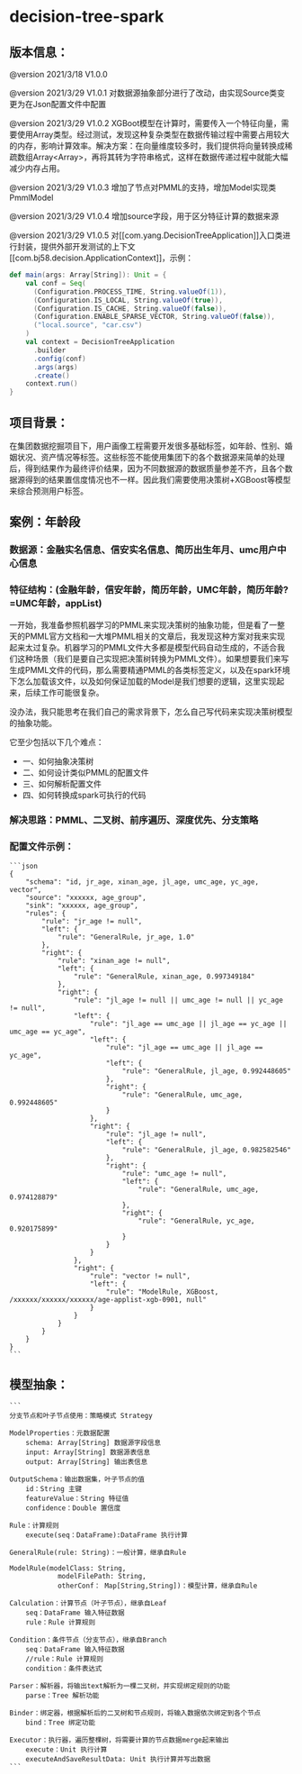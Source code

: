 # decision-tree-spark

## 版本信息：

@version 2021/3/18 V1.0.0

@version 2021/3/29 V1.0.1 对数据源抽象部分进行了改动，由实现Source类变更为在Json配置文件中配置

@version 2021/3/29 V1.0.2 XGBoot模型在计算时，需要传入一个特征向量，需要使用Array<Double>类型。经过测试，发现这种复杂类型在数据传输过程中需要占用较大的内存，影响计算效率。解决方案：在向量维度较多时，我们提供将向量转换成稀疏数组Array<Array<Double>>，再将其转为字符串格式，这样在数据传递过程中就能大幅减少内存占用。

@version 2021/3/29 V1.0.3 增加了节点对PMML的支持，增加Model实现类PmmlModel

@version 2021/3/29 V1.0.4 增加source字段，用于区分特征计算的数据来源

@version 2021/3/29 V1.0.5 对[[com.yang.DecisionTreeApplication]]入口类进行封装，提供外部开发测试的上下文[[com.bj58.decision.ApplicationContext]]，示例：

```scala
def main(args: Array[String]): Unit = {
    val conf = Seq(
      (Configuration.PROCESS_TIME, String.valueOf(1)),
      (Configuration.IS_LOCAL, String.valueOf(true)),
      (Configuration.IS_CACHE, String.valueOf(false)),
      (Configuration.ENABLE_SPARSE_VECTOR, String.valueOf(false)),
      ("local.source", "car.csv")
    )
    val context = DecisionTreeApplication
      .builder
      .config(conf)
      .args(args)
      .create()
    context.run()
}
```

## 项目背景：

在集团数据挖掘项目下，用户画像工程需要开发很多基础标签，如年龄、性别、婚姻状况、资产情况等标签。这些标签不能使用集团下的各个数据源来简单的处理后，得到结果作为最终评价结果，因为不同数据源的数据质量参差不齐，且各个数据源得到的结果置信度情况也不一样。因此我们需要使用决策树+XGBoost等模型来综合预测用户标签。

## 案例：年龄段

### 数据源：金融实名信息、信安实名信息、简历出生年月、umc用户中心信息

### 特征结构：(金融年龄，信安年龄，简历年龄，UMC年龄，简历年龄?=UMC年龄，appList)

一开始，我准备参照机器学习的PMML来实现决策树的抽象功能，但是看了一整天的PMML官方文档和一大堆PMML相关的文章后，我发现这种方案对我来实现起来太过复杂。机器学习的PMML文件大多都是模型代码自动生成的，不适合我们这种场景（我们是要自己实现把决策树转换为PMML文件）。如果想要我们来写生成PMML文件的代码，那么需要精通PMML的各类标签定义，以及在spark环境下怎么加载该文件，以及如何保证加载的Model是我们想要的逻辑，这里实现起来，后续工作可能很复杂。

没办法，我只能思考在我们自己的需求背景下，怎么自己写代码来实现决策树模型的抽象功能。

它至少包括以下几个难点：
- 一、如何抽象决策树
- 二、如何设计类似PMML的配置文件
- 三、如何解析配置文件
- 四、如何转换成spark可执行的代码

### 解决思路：PMML、二叉树、前序遍历、深度优先、分支策略

### 配置文件示例：

    ```json
    {
        "schema": "id, jr_age, xinan_age, jl_age, umc_age, yc_age, vector",
        "source": "xxxxxx, age_group",
        "sink": "xxxxxx, age_group",
        "rules": {
            "rule": "jr_age != null",
            "left": {
                "rule": "GeneralRule, jr_age, 1.0"
            },
            "right": {
                "rule": "xinan_age != null",
                "left": {
                    "rule": "GeneralRule, xinan_age, 0.997349184"
                },
                "right": {
                    "rule": "jl_age != null || umc_age != null || yc_age != null",
                    "left": {
                        "rule": "jl_age == umc_age || jl_age == yc_age || umc_age == yc_age",
                        "left": {
                            "rule": "jl_age == umc_age || jl_age == yc_age",
                            "left": {
                                "rule": "GeneralRule, jl_age, 0.992448605"
                            },
                            "right": {
                                "rule": "GeneralRule, umc_age, 0.992448605"
                            }
                        },
                        "right": {
                            "rule": "jl_age != null",
                            "left": {
                                "rule": "GeneralRule, jl_age, 0.982582546"
                            },
                            "right": {
                                "rule": "umc_age != null",
                                "left": {
                                    "rule": "GeneralRule, umc_age, 0.974128879"
                                },
                                "right": {
                                    "rule": "GeneralRule, yc_age, 0.920175899"
                                }
                            }
                        }
                    },
                    "right": {
                        "rule": "vector != null",
                        "left": {
                            "rule": "ModelRule, XGBoost, /xxxxxx/xxxxxx/xxxxxx/age-applist-xgb-0901, null"
                        }
                    }
                }
            }
        }
    }
    ```

## 模型抽象：

    ```
    分支节点和叶子节点使用：策略模式 Strategy

    ModelProperties：元数据配置
        schema: Array[String] 数据源字段信息
        input: Array[String] 数据源表信息
        output: Array[String] 输出表信息

    OutputSchema：输出数据集，叶子节点的值
        id：String 主键
        featureValue：String 特征值
        confidence：Double 置信度

    Rule：计算规则
        execute(seq：DataFrame):DataFrame 执行计算

    GeneralRule(rule: String)：一般计算，继承自Rule

    ModelRule(modelClass: String,
                modelFilePath: String,
                otherConf： Map[String,String])：模型计算，继承自Rule

    Calculation：计算节点（叶子节点），继承自Leaf
        seq：DataFrame 输入特征数据
        rule：Rule 计算规则

    Condition：条件节点（分支节点），继承自Branch
        seq：DataFrame 输入特征数据
        //rule：Rule 计算规则
        condition：条件表达式

    Parser：解析器，将输出text解析为一棵二叉树，并实现绑定规则的功能
        parse：Tree 解析功能

    Binder：绑定器，根据解析后的二叉树和节点规则，将输入数据依次绑定到各个节点
        bind：Tree 绑定功能

    Executor：执行器，遍历整棵树，将需要计算的节点数据merge起来输出
        execute：Unit 执行计算
        executeAndSaveResultData: Unit 执行计算并写出数据
    ```
